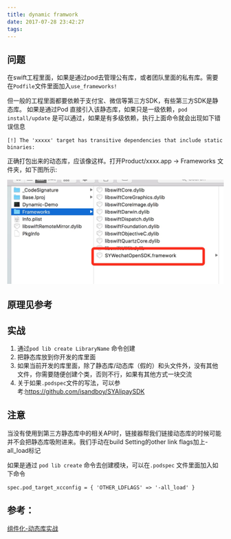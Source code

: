 ```yaml
---
title: dynamic framwork
date: 2017-07-28 23:42:27
tags:
---
```


## 问题

在swift工程里面，如果是通过pod去管理公有库，或者团队里面的私有库。需要在`Podfile`文件里面加入`use_frameworks!`

但一般的工程里面都要依赖于支付宝、微信等第三方SDK，有些第三方SDK是静态库。
如果是通过Pod 直接引入该静态库，如果只是一级依赖，`pod install/update` 是可以通过，如果是有多级依赖，执行上面命令就会出现如下错误信息
```
[!] The 'xxxxx' target has transitive dependencies that include static binaries:
```
正确打包出来的动态库，应该像这样。打开Product/xxxx.app -> Frameworks 文件夹，如下图所示:

![Alt text](/img/dynamic01.jpeg)

## 原理见参考

## 实战

1. 通过`pod lib create LibraryName` 命令创建
2. 把静态库放到你开发的库里面
3. 如果当前开发的库里面，除了静态库/动态库（假的）和头文件外，没有其他文件，你需要随便创建个类，否则不行，如果有其他方式一块交流
4. 关于如果`.podspec`文件的写法，可以参考:https://github.com/isandboy/SYAlipaySDK

## 注意

当没有使用到第三方静态库中的相关API时，链接器帮我们链接动态库的时候可能并不会把静态库吸附进来。我们手动在build Setting的other link flags加上-all_load标记

如果是通过 `pod lib create` 命令去创建模块，可以在`.podspec` 文件里面加入如下命令
```
spec.pod_target_xcconfig = { 'OTHER_LDFLAGS' => '-all_load' }
```

## 参考：
[组件化-动态库实战](http://www.cocoachina.com/ios/20170427/19136.html)
